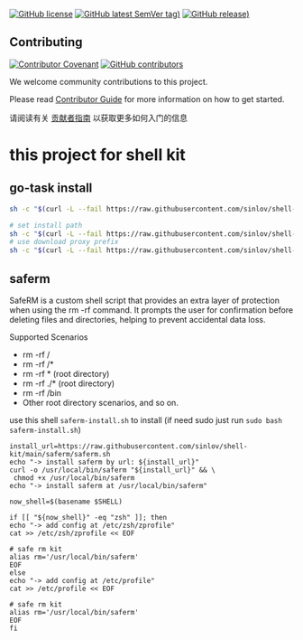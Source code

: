 
[![GitHub license](https://img.shields.io/github/license/sinlov/shell-kit)](https://github.com/sinlov/shell-kit)
[![GitHub latest SemVer tag)](https://img.shields.io/github/v/tag/sinlov/shell-kit)](https://github.com/sinlov/shell-kit/tags)
[![GitHub release)](https://img.shields.io/github/v/release/sinlov/shell-kit)](https://github.com/sinlov/shell-kit/releases)

## Contributing

[![Contributor Covenant](https://img.shields.io/badge/contributor%20covenant-v1.4-ff69b4.svg)](.github/CONTRIBUTING_DOC/CODE_OF_CONDUCT.md)
[![GitHub contributors](https://img.shields.io/github/contributors/sinlov/shell-kit)](https://github.com/sinlov/shell-kit/graphs/contributors)

We welcome community contributions to this project.

Please read [Contributor Guide](.github/CONTRIBUTING_DOC/CONTRIBUTING.md) for more information on how to get started.

请阅读有关 [贡献者指南](.github/CONTRIBUTING_DOC/zh-CN/CONTRIBUTING.md) 以获取更多如何入门的信息

# this project for shell kit

## go-task install

```bash
sh -c "$(curl -L --fail https://raw.githubusercontent.com/sinlov/shell-kit/main/go-task/install.sh)" -- -h

# set install path
sh -c "$(curl -L --fail https://raw.githubusercontent.com/sinlov/shell-kit/main/go-task/install.sh)" -- -d -b ~/.local/bin
# use download proxy prefix
sh -c "$(curl -L --fail https://raw.githubusercontent.com/sinlov/shell-kit/main/go-task/install.sh)" -- -x https://ghproxy.com/
```

## saferm

SafeRM is a custom shell script that provides an extra layer of protection when using the rm -rf command. It prompts the user for confirmation before deleting files and directories, helping to prevent accidental data loss.

Supported Scenarios

- rm -rf /
- rm -rf /*
- rm -rf * (root directory)
- rm -rf ./* (root directory)
- rm -rf /bin
- Other root directory scenarios, and so on.

use this shell `saferm-install.sh` to install (if need sudo just run `sudo bash saferm-install.sh`)

```shell
install_url=https://raw.githubusercontent.com/sinlov/shell-kit/main/saferm/saferm.sh
echo "-> install saferm by url: ${install_url}"
curl -o /usr/local/bin/saferm "${install_url}" && \
 chmod +x /usr/local/bin/saferm
echo "-> install saferm at /usr/local/bin/saferm"

now_shell=$(basename $SHELL)

if [[ "${now_shell}" -eq "zsh" ]]; then
echo "-> add config at /etc/zsh/zprofile"
cat >> /etc/zsh/zprofile << EOF

# safe rm kit
alias rm='/usr/local/bin/saferm'
EOF
else
echo "-> add config at /etc/profile"
cat >> /etc/profile << EOF

# safe rm kit
alias rm='/usr/local/bin/saferm'
EOF
fi
```
